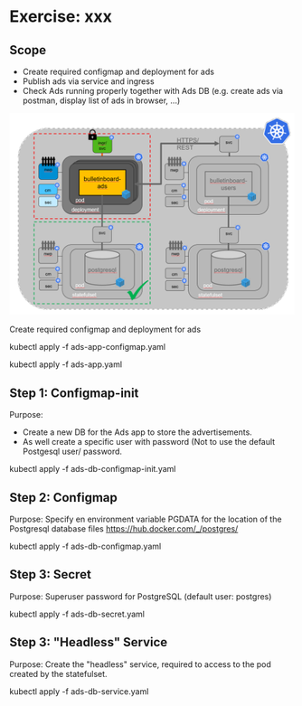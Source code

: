 # Exercise: xxx


## Scope


- Create required configmap and deployment for ads
- Publish ads via service and ingress
- Check Ads running properly together with Ads DB (e.g. create ads via postman, display list of ads in browser, ...)

<img src="images/k8s-bulletinboard-target-picture-ads-app.png" width="800" />

Create required configmap and deployment for ads

kubectl apply -f ads-app-configmap.yaml 

kubectl apply -f ads-app.yaml 


## Step 1: Configmap-init
Purpose: 
- Create a new DB for the Ads app to store the advertisements. 
- As well create a specific user with password (Not to use the default Postgesql user/ password.

kubectl apply -f ads-db-configmap-init.yaml 


## Step 2: Configmap
Purpose: Specify en environment variable PGDATA for the location of the Postgresql database files
https://hub.docker.com/_/postgres/

kubectl apply -f ads-db-configmap.yaml 


## Step 3: Secret
Purpose: Superuser password for PostgreSQL (default user: postgres)

kubectl apply -f ads-db-secret.yaml 


## Step 3: "Headless" Service
Purpose: Create the "headless" service, required to access to the pod created by the statefulset.

kubectl apply -f ads-db-service.yaml 

